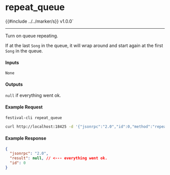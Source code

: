 # repeat_queue

{{#include ../../marker/s}} v1.0.0`

---

Turn on queue repeating.

If at the last `Song` in the queue, it will wrap around and start again at the first `Song` in the queue.

#### Inputs
`None`

#### Outputs
`null` if everything went ok.

#### Example Request
```bash
festival-cli repeat_queue
```
```bash
curl http://localhost:18425 -d '{"jsonrpc":"2.0","id":0,"method":"repeat_queue"}'
```

#### Example Response
```json
{
  "jsonrpc": "2.0",
  "result": null, // <--- everything went ok.
  "id": 0
}
```
